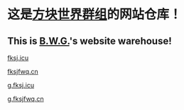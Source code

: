 # 这是[方块世界群组](https://fksj.icu)的网站仓库！
## This is [B.W.G.](https://fksj.icu)'s website warehouse!
[fksj.icu](https://fksj.icu/)

[fksjfwq.cn](https://fksjfwq.cn/)

[g.fksj.icu](https://g.fksj.icu/)

[g.fksjfwq.cn](g.fksjfwq.cn)
